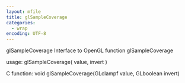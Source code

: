 ```yaml
---
layout: mfile
title: glSampleCoverage
categories:
  - wrap
encoding: UTF-8
---
```


glSampleCoverage  Interface to OpenGL function glSampleCoverage

usage:  glSampleCoverage( value, invert )

C function:  void glSampleCoverage(GLclampf value, GLboolean invert)